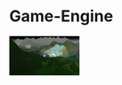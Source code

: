 # Game-Engine
<img src="https://github.com/harthoric/Game-Engine/blob/master/game-screenshot.png" width="25%" height="25%"/>
